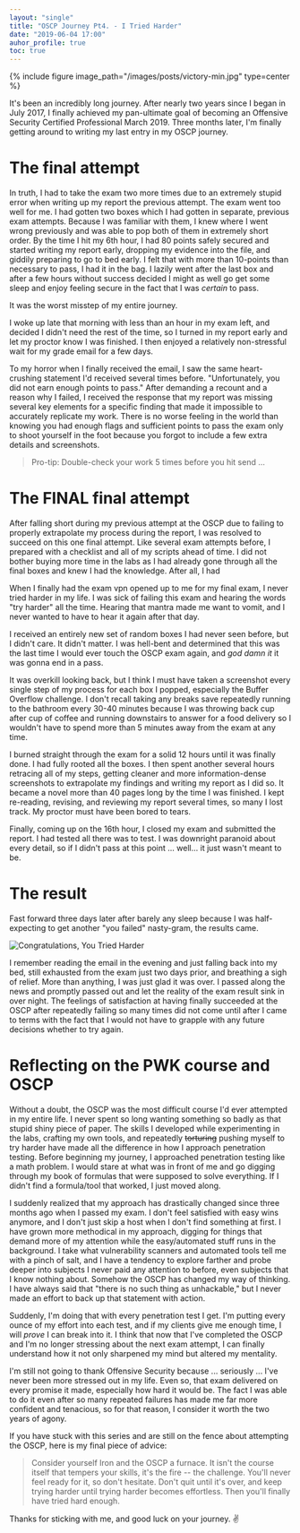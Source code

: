 ```yaml
---
layout: "single"
title: "OSCP Journey Pt4. - I Tried Harder"
date: "2019-06-04 17:00"
auhor_profile: true
toc: true
---
```


{% include figure image_path="/images/posts/victory-min.jpg" type=center %}

It's been an incredibly long journey. After nearly two years since I began in July 2017, I finally achieved my pan-ultimate goal of becoming an Offensive Security Certified Professional March 2019. Three months later, I'm finally getting around to writing my last entry in my OSCP journey.

# The final attempt

In truth, I had to take the exam two more times due to an extremely stupid error when writing up my report the previous attempt. The exam went too well for me. I had gotten two boxes which I had gotten in separate, previous exam attempts. Because I was familiar with them, I knew where I went wrong previously and was able to pop both of them in extremely short order. By the time I hit my 6th hour, I had 80 points safely secured and started writing my report early, dropping my evidence into the file, and giddily preparing to go to bed early. I felt that with more than 10-points than necessary to pass, I had it in the bag. I lazily went after the last box and after a few hours without success decided I might as well go get some sleep and enjoy feeling secure in the fact that I was _certain_ to pass.

It was the worst misstep of my entire journey.

I woke up late that morning with less than an hour in my exam left, and decided I didn't need the rest of the time, so I turned in my report early and let my proctor know I was finished. I then enjoyed a relatively non-stressful wait for my grade email for a few days.

To my horror when I finally received the email, I saw the same heart-crushing statement I'd received several times before. "Unfortunately, you did not earn enough points to pass." After demanding a recount and a reason why I failed, I received the response that my report was missing several key elements for a specific finding that made it impossible to accurately replicate my work. There is no worse feeling in the world than knowing you had enough flags and sufficient points to pass the exam only to shoot yourself in the foot because you forgot to include a few extra details and screenshots.

> Pro-tip: Double-check your work 5 times before you hit send ...

# The FINAL final attempt

After falling short during my previous attempt at the OSCP due to failing to properly extrapolate my process during the report, I was resolved to succeed on this one final attempt. Like several exam attempts before, I prepared with a checklist and all of my scripts ahead of time. I did not bother buying more time in the labs as I had already gone through all the final boxes and knew I had the knowledge. After all, I had

When I finally had the exam vpn opened up to me for my final exam, I never tried harder in my life. I was sick of failing this exam and hearing the words "try harder" all the time. Hearing that mantra made me want to vomit, and I never wanted to have to hear it again after that day.

I received an entirely new set of random boxes I had never seen before, but I didn't care. It didn't matter. I was hell-bent and determined that this was the last time I would ever touch the OSCP exam again, and _god damn it_ it was gonna end in a pass.

It was overkill looking back, but I think I must have taken a screenshot every single step of my process for each box I popped, especially the Buffer Overflow challenge. I don't recall taking any breaks save repeatedly running to the bathroom every 30-40 minutes because I was throwing back cup after cup of coffee and running downstairs to answer for a food delivery so I wouldn't have to spend more than 5 minutes away from the exam at any time.

I burned straight through the exam for a solid 12 hours until it was finally done. I had fully rooted all the boxes. I then spent another several hours retracing all of my steps, getting cleaner and more information-dense screenshots to extrapolate my findings and writing my report as I did so. It became a novel more than 40 pages long by the time I was finished. I kept re-reading, revising, and reviewing my report several times, so many I lost track. My proctor must have been bored to tears.

Finally, coming up on the 16th hour, I closed my exam and submitted the report. I had tested all there was to test. I was downright paranoid about every detail, so if I didn't pass at this point ... well... it just wasn't meant to be.

# The result

Fast forward three days later after barely any sleep because I was half-expecting to get another "you failed" nasty-gram, the results came.

![Congratulations, You Tried Harder](/images/oscp-victory.png)

I remember reading the email in the evening and just falling back into my bed, still exhausted from the exam just two days prior, and breathing a sigh of relief. More than anything, I was just glad it was over. I passed along the news and promptly passed out and let the reality of the exam result sink in over night. The feelings of satisfaction at having finally succeeded at the OSCP after repeatedly failing so many times did not come until after I came to terms with the fact that I would not have to grapple with any future decisions whether to try again.

# Reflecting on the PWK course and OSCP

Without a doubt, the OSCP was the most difficult course I'd ever attempted in my entire life. I never spent so long wanting something so badly as that stupid shiny piece of paper. The skills I developed while experimenting in the labs, crafting my own tools, and repeatedly ~~torturing~~ pushing myself to try harder have made all the difference in how I approach penetration testing. Before beginning my journey, I approached penetration testing like a math problem. I would stare at what was in front of me and go digging through my book of formulas that were supposed to solve everything. If I didn't find a formula/tool that worked, I just moved along.

I suddenly realized that my approach has drastically changed since three months ago when I passed my exam. I don't feel satisfied with easy wins anymore, and I don't just skip a host when I don't find something at first. I have grown more methodical in my approach, digging for things that demand more of my attention while the easy/automated stuff runs in the background. I take what vulnerability scanners and automated tools tell me with a pinch of salt, and I have a tendency to explore farther and probe deeper into subjects I never paid any attention to before, even subjects that I know nothing about. Somehow the OSCP has changed my way of thinking. I have always said that "there is no such thing as unhackable," but I never made an effort to back up that statement with action.

Suddenly, I'm doing that with every penetration test I get. I'm putting every ounce of my effort into each test, and if my clients give me enough time, I will _prove_ I can break into it. I think that now that I've completed the OSCP and I'm no longer stressing about the next exam attempt, I can finally understand how it not only sharpened my mind but altered my mentality.

I'm still not going to thank Offensive Security because ... seriously ... I've never been more stressed out in my life. Even so, that exam delivered on every promise it made, especially how hard it would be. The fact I was able to do it even after so many repeated failures has made me far more confident and tenacious, so for that reason, I consider it worth the two years of agony.

If you have stuck with this series and are still on the fence about attempting the OSCP, here is my final piece of advice:

> Consider yourself Iron and the OSCP a furnace. It isn't the course itself that tempers your skills, it's the fire -- the challenge. You'll never feel ready for it, so don't hesitate. Don't quit until it's over, and keep trying harder until trying harder becomes effortless. Then you'll finally have tried hard enough.

Thanks for sticking with me, and good luck on your journey. :v:

